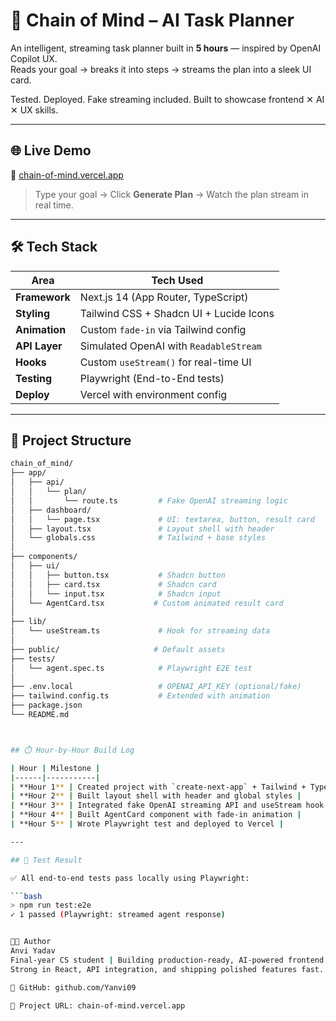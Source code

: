# 🧠 Chain of Mind – AI Task Planner

An intelligent, streaming task planner built in **5 hours** — inspired by OpenAI Copilot UX.  
Reads your goal → breaks it into steps → streams the plan into a sleek UI card.

Tested. Deployed. Fake streaming included. Built to showcase frontend ✕ AI ✕ UX skills.

---

## 🌐 Live Demo

🔗 [chain-of-mind.vercel.app](https://chain-of-mind-iw3z.vercel.app)

> Type your goal → Click **Generate Plan** → Watch the plan stream in real time.

---

## 🛠️ Tech Stack

| Area        | Tech Used                                   |
|-------------|----------------------------------------------|
| **Framework** | Next.js 14 (App Router, TypeScript)         |
| **Styling**   | Tailwind CSS + Shadcn UI + Lucide Icons     |
| **Animation** | Custom `fade-in` via Tailwind config        |
| **API Layer** | Simulated OpenAI with `ReadableStream`      |
| **Hooks**     | Custom `useStream()` for real-time UI       |
| **Testing**   | Playwright (End-to-End tests)               |
| **Deploy**    | Vercel with environment config              |

---

## 📂 Project Structure

```bash
chain_of_mind/
├── app/
│   ├── api/
│   │   └── plan/
│   │       └── route.ts         # Fake OpenAI streaming logic
│   ├── dashboard/
│   │   └── page.tsx             # UI: textarea, button, result card
│   ├── layout.tsx               # Layout shell with header
│   └── globals.css              # Tailwind + base styles
│
├── components/
│   ├── ui/
│   │   ├── button.tsx           # Shadcn button
│   │   ├── card.tsx             # Shadcn card
│   │   └── input.tsx            # Shadcn input
│   └── AgentCard.tsx           # Custom animated result card
│
├── lib/
│   └── useStream.ts             # Hook for streaming data
│
├── public/                     # Default assets
├── tests/
│   └── agent.spec.ts            # Playwright E2E test
│
├── .env.local                   # OPENAI_API_KEY (optional/fake)
├── tailwind.config.ts           # Extended with animation
├── package.json
└── README.md



## ⏱️ Hour-by-Hour Build Log

| Hour | Milestone |
|------|-----------|
| **Hour 1** | Created project with `create-next-app` + Tailwind + TypeScript + Shadcn |
| **Hour 2** | Built layout shell with header and global styles |
| **Hour 3** | Integrated fake OpenAI streaming API and useStream hook |
| **Hour 4** | Built AgentCard component with fade-in animation |
| **Hour 5** | Wrote Playwright test and deployed to Vercel |

---

## 🧪 Test Result

✅ All end-to-end tests pass locally using Playwright:

```bash
> npm run test:e2e
✓ 1 passed (Playwright: streamed agent response)


👩‍💻 Author
Anvi Yadav
Final-year CS student | Building production-ready, AI-powered frontend systems.
Strong in React, API integration, and shipping polished features fast.

🔗 GitHub: github.com/Yanvi09

🔗 Project URL: chain-of-mind.vercel.app

